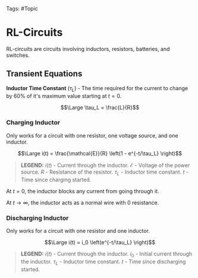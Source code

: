 Tags: #Topic 

# RL-Circuits

RL-circuits are circuits involving inductors, resistors, batteries, and switches.

## Transient Equations
 
**Inductor Time Constant** ($\tau_L$) - The time required for the current to change by 60% of it's maximum value starting at $t=0$.

$$\Large \tau_L = \frac{L}{R}$$

### Charging Inductor

Only works for a circuit with one resistor, one voltage source, and one inductor.

$$\Large i(t) = \frac{\mathcal{E}}{R} \left(1 - e^{-t/\tau_L} \right)$$

> **LEGEND:**
> $i(t)$ - Current through the inductor.
> $\mathcal{E}$ - Voltage of the power source.
> $R$ - Resistance of the resistor.
> $\tau_L$ - Inductor time constant.
> $t$ - Time since charging started.

At $t=0$, the inductor blocks any current from going through it.

At $t\to\infty$, the inductor acts as a normal wire with $0$ resistance.

### Discharging Inductor

Only works for a circuit with one resistor and one inductor.

$$\Large i(t) = i_0 \left(e^{-t/\tau_L} \right)$$

> **LEGEND:**
> $i(t)$ - Current through the inductor.
> $i_0$ - Initial current through the inductor.
> $\tau_L$ - Inductor time constant.
> $t$ - Time since discharging started.
